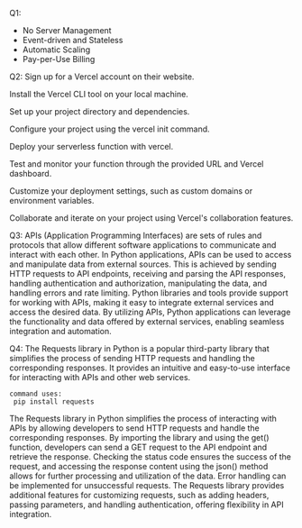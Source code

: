 Q1:
- No Server Management
- Event-driven and Stateless
- Automatic Scaling
- Pay-per-Use Billing

Q2:
Sign up for a Vercel account on their website.

Install the Vercel CLI tool on your local machine.

Set up your project directory and dependencies.

Configure your project using the vercel init command.

Deploy your serverless function with vercel.

Test and monitor your function through the provided URL and Vercel dashboard.

Customize your deployment settings, such as custom domains or environment variables.

Collaborate and iterate on your project using Vercel's collaboration features.

Q3:
APIs (Application Programming Interfaces) are sets of rules and protocols that allow different software applications to communicate and interact with each other. In Python applications, APIs can be used to access and manipulate data from external sources. This is achieved by sending HTTP requests to API endpoints, receiving and parsing the API responses, handling authentication and authorization, manipulating the data, and handling errors and rate limiting. Python libraries and tools provide support for working with APIs, making it easy to integrate external services and access the desired data. By utilizing APIs, Python applications can leverage the functionality and data offered by external services, enabling seamless integration and automation.

Q4:
The Requests library in Python is a popular third-party library that simplifies the process of sending HTTP requests and handling the corresponding responses. It provides an intuitive and easy-to-use interface for interacting with APIs and other web services.

    command uses:
     pip install requests
The Requests library in Python simplifies the process of interacting with APIs by allowing developers to send HTTP requests and handle the corresponding responses. By importing the library and using the get() function, developers can send a GET request to the API endpoint and retrieve the response. Checking the status code ensures the success of the request, and accessing the response content using the json() method allows for further processing and utilization of the data. Error handling can be implemented for unsuccessful requests. The Requests library provides additional features for customizing requests, such as adding headers, passing parameters, and handling authentication, offering flexibility in API integration.